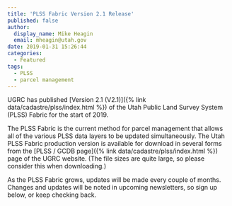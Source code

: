 ```yaml
---
title: 'PLSS Fabric Version 2.1 Release'
published: false
author:
  display_name: Mike Heagin
  email: mheagin@utah.gov
date: 2019-01-31 15:26:44
categories:
  - Featured
tags:
  - PLSS
  - parcel management
---
```


UGRC has published [Version 2.1 (V2.1)]({% link data/cadastre/plss/index.html %}) of the Utah Public Land Survey System (PLSS) Fabric for the start of 2019.

The PLSS Fabric is the current method for parcel management that allows all of the various PLSS data layers to be updated simultaneously. The Utah PLSS Fabric production version is available for download in several forms from the [PLSS / GCDB page]({% link data/cadastre/plss/index.html %}) page of the UGRC website. (The file sizes are quite large, so please consider this when downloading.)

As the PLSS Fabric grows, updates will be made every couple of months. Changes and updates will be noted in upcoming newsletters, so sign up below, or keep checking back.
